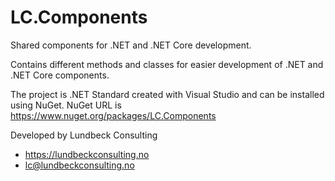 # LC.Components
Shared components for .NET and .NET Core development.

Contains different methods and classes for easier development of .NET and .NET Core components.

The project is .NET Standard created with Visual Studio and can be installed using NuGet.
NuGet URL is https://www.nuget.org/packages/LC.Components

Developed by Lundbeck Consulting
* https://lundbeckconsulting.no
* lc@lundbeckconsulting.no
